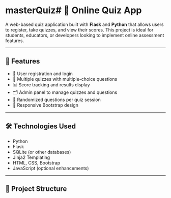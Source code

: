 # masterQuiz# 🧠 Online Quiz App

A web-based quiz application built with **Flask** and **Python** that allows users to register, take quizzes, and view their scores. This project is ideal for students, educators, or developers looking to implement online assessment features.

---

## 🚀 Features

- 📝 User registration and login
- 🧪 Multiple quizzes with multiple-choice questions
- 📊 Score tracking and results display
- 🗂️ Admin panel to manage quizzes and questions
- 🧠 Randomized questions per quiz session
- 📱 Responsive Bootstrap design

---

## 🛠️ Technologies Used

- Python
- Flask
- SQLite (or other databases)
- Jinja2 Templating
- HTML, CSS, Bootstrap
- JavaScript (optional enhancements)

---

## 📁 Project Structure

